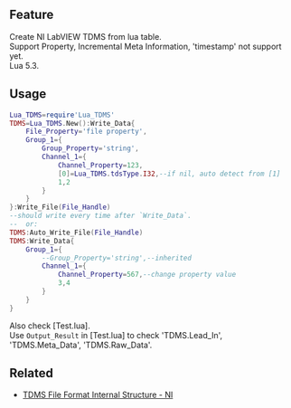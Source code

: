 ## Feature
Create NI LabVIEW TDMS from lua table.  
Support Property, Incremental Meta Information, 'timestamp' not support yet.  
Lua 5.3.

## Usage
```lua
Lua_TDMS=require'Lua_TDMS'
TDMS=Lua_TDMS.New():Write_Data{
	File_Property='file property',
	Group_1={
		Group_Property='string',
		Channel_1={
			Channel_Property=123,
			[0]=Lua_TDMS.tdsType.I32,--if nil, auto detect from [1]
			1,2
		}
	}
}:Write_File(File_Handle)
--should write every time after `Write_Data`.
--	or:
TDMS:Auto_Write_File(File_Handle)
TDMS:Write_Data{
	Group_1={
		--Group_Property='string',--inherited
		Channel_1={
			Channel_Property=567,--change property value
			3,4
		}
	}
}

```
Also check [Test.lua].  
Use `Output_Result` in [Test.lua] to check 'TDMS.Lead_In', 'TDMS.Meta_Data', 'TDMS.Raw_Data'.

## Related
- [TDMS File Format Internal Structure - NI](https://www.ni.com/en/support/documentation/supplemental/07/tdms-file-format-internal-structure.html)